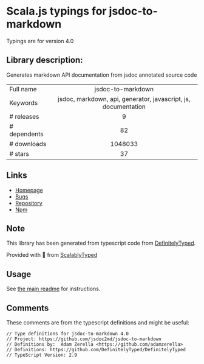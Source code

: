 
# Scala.js typings for jsdoc-to-markdown

Typings are for version 4.0

## Library description:
Generates markdown API documentation from jsdoc annotated source code

|                    |                 |
| ------------------ | :-------------: |
| Full name          | jsdoc-to-markdown |
| Keywords           | jsdoc, markdown, api, generator, javascript, js, documentation |
| # releases         | 9 |
| # dependents       | 82 |
| # downloads        | 1048033 |
| # stars            | 37 |

## Links
- [Homepage](https://github.com/jsdoc2md/jsdoc-to-markdown#readme)
- [Bugs](https://github.com/jsdoc2md/jsdoc-to-markdown/issues)
- [Repository](https://github.com/jsdoc2md/jsdoc-to-markdown)
- [Npm](https://www.npmjs.com/package/jsdoc-to-markdown)
    


## Note
This library has been generated from typescript code from [DefinitelyTyped](https://definitelytyped.org).

Provided with :purple_heart: from [ScalablyTyped](https://github.com/oyvindberg/ScalablyTyped)

## Usage
See [the main readme](../../readme.md) for instructions.

## Comments

These comments are from the typescript definitions and might be useful:
```
// Type definitions for jsdoc-to-markdown 4.0
// Project: https://github.com/jsdoc2md/jsdoc-to-markdown
// Definitions by:  Adam Zerella <https://github.com/adamzerella>
// Definitions: https://github.com/DefinitelyTyped/DefinitelyTyped
// TypeScript Version: 2.9

```

